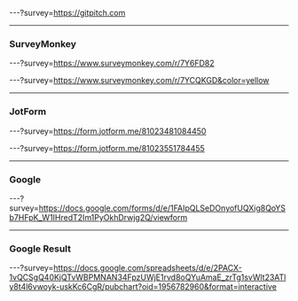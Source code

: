 ---?survey=https://gitpitch.com

---

### SurveyMonkey

---?survey=https://www.surveymonkey.com/r/7Y6FD82

---?survey=https://www.surveymonkey.com/r/7YCQKGD&color=yellow

---

### JotForm

---?survey=https://form.jotform.me/81023481084450

---?survey=https://form.jotform.me/81023551784455

---

### Google

---?survey=https://docs.google.com/forms/d/e/1FAIpQLSeDOnyofUQXig8QoYSb7HFpK_W1IHredT2Im1PyOkhDrwjg2Q/viewform

---

### Google Result

---?survey=https://docs.google.com/spreadsheets/d/e/2PACX-1vQCSgQ40KjQTvWBPMNAN34FpzUWjE1rvd8oQYuAmaE_zrTg1svWlt23ATly8t4l6vwoyk-uskKc6CgR/pubchart?oid=1956782960&format=interactive
